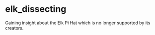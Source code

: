 # elk_dissecting
Gaining insight about the Elk Pi Hat which is no longer supported by its creators.
